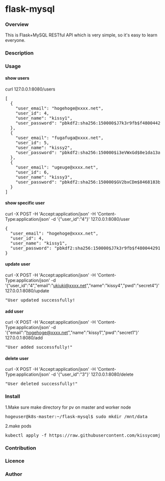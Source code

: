 # flask-mysql
### Overview
This is Flask+MySQL RESTful API which is very simple, so it's easy to learn everyone.
### Description
### Usage
#### show users
curl 127.0.0.1:8080/users
<pre>[
  {
    "user_email": "hogehoge@xxxx.net", 
    "user_id": 4, 
    "user_name": "kissy1", 
    "user_password": "pbkdf2:sha256:150000$J7k3r9fb$f48004429125b53e17612b9d38e7e8fb3f837d69ad3c550453857abb38d33c79"
  }, 
  {
    "user_email": "fugafuga@xxxx.net", 
    "user_id": 5, 
    "user_name": "kissy2", 
    "user_password": "pbkdf2:sha256:150000$i3eVWxGd$0e1da13a18cee90719e71812e363412089f5704574bb60efb4d30c5f9f673159"
  }, 
  {
    "user_email": "ugeuge@xxxx.net", 
    "user_id": 6, 
    "user_name": "kissy3", 
    "user_password": "pbkdf2:sha256:150000$GV2bxCDm$8468183bb39635c647a5a920777f9b0a7ec817ce5090a863d733315a1fd5b9a0"
  }
]
</pre>
#### show specific user
curl -X POST -H 'Accept:application/json' -H 'Content-Type:application/json' -d '{"user_id":"4"}' 127.0.0.1:8080/user
<pre>
{
  "user_email": "hogehoge@xxxx.net", 
  "user_id": 4, 
  "user_name": "kissy1", 
  "user_password": "pbkdf2:sha256:150000$J7k3r9fb$f48004429125b53e17612b9d38e7e8fb3f837d69ad3c550453857abb38d33c79"
}
</pre>
#### update user
curl -X POST -H 'Accept:application/json' -H 'Content-Type:application/json' -d  '{"user_id":"4","email":"ukiuki@xxxx.net","name":"kissy4","pwd":"secret4"}' 127.0.0.1:8080/update
<pre>"User updated successfully!</pre>

#### add user
curl -X POST -H 'Accept:application/json' -H 'Content-Type:application/json' -d  '{"email":"hogehoge@xxxx.net","name":"kissy1","pwd":"secret1"}' 127.0.0.1:8080/add
<pre>"User added successfully!"</pre>
#### delete user
curl -X POST -H 'Accept:application/json' -H 'Content-Type:application/json' -d '{"user_id":"3"}' 127.0.0.1:8080/delete
<pre>"User deleted successfully!"</pre>

### Install
1.Make sure make directory for pv on master and worker node
<pre>hogeuser@k8s-master:~/flask-mysql$ sudo mkdir /mnt/data</pre>
2.make pods
<pre>kubectl apply -f https://raw.githubusercontent.com/kissycomjp/flask-mysql/master/k8s-yaml/flask-mysql.yaml</pre>

### Contribution
### Licence
### Author
